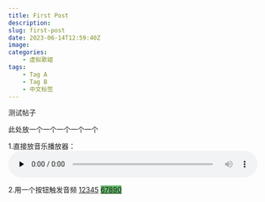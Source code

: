 ```yaml
---
title: First Post
description: 
slug: first-post
date: 2023-06-14T12:59:40Z
image: 
categories:
    - 虚拟歌姬
tags:
    - Tag A
    - Tag B
    - 中文标签
---
```


测试帖子

此处放一个一个一个一个一个

1.直接放音乐播放器：
​<audio id="aa" controls="" preload="none" style="width:100%">
      <source id="mp3" src="Renshi_MixingF.mp3">
</audio>

2.用一个按钮触发音频
<span class='article-category'>
<a href="#" onClick="var au=document.getElementById('aa');au.play()">12345</a>
<a href="#" onClick="var au=document.getElementById('aa');au.play()" style="background-color: #66bb6a;">67890</a>
</span>
